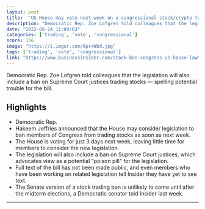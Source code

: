 ```yaml
---
layout: post
title:  "US House may vote next week on a congressional stock/crypto trade ban"
description: "Democratic Rep. Zoe Lofgren told colleagues that the legislation will also include a ban on Supreme Court justices trading stocks — spelling potential trouble for the bill."
date: "2022-09-24 11:09:03"
categories: ['trading', 'vote', 'congressional']
score: 156
image: "https://i.imgur.com/8prxWbd.jpg"
tags: ['trading', 'vote', 'congressional']
link: "https://www.businessinsider.com/stock-ban-congress-us-house-lawmakers-trading-investing-2022-9?amp&amp;utm_source=reddit.com"
---
```


Democratic Rep. Zoe Lofgren told colleagues that the legislation will also include a ban on Supreme Court justices trading stocks — spelling potential trouble for the bill.

## Highlights

- Democratic Rep.
- Hakeem Jeffries announced that the House may consider legislation to ban members of Congress from trading stocks as soon as next week.
- The House is voting for just 3 days next week, leaving little time for members to consider the new legislation.
- The legislation will also include a ban on Supreme Court justices, which advocates view as a potential "poison pill" for the legislation.
- Full text of the bill has not been made public, and even members who have been working on related legislation tell Insider they have yet to see text.
- The Senate version of a stock trading ban is unlikely to come until after the midterm elections, a Democratic senator told Insider last week.

---
